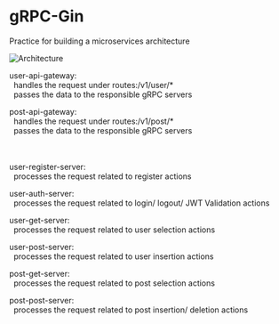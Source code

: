 # gRPC-Gin
Practice for building a microservices architecture

![Architecture](https://imgur.com/dmnFnkyl.png)

user-api-gateway:  
&nbsp; handles the request under routes:/v1/user/*  
&nbsp; passes the data to the responsible gRPC servers

post-api-gateway:  
&nbsp; handles the request under routes:/v1/post/*  
&nbsp; passes the data to the responsible gRPC servers  
&nbsp;  
&nbsp;  

user-register-server:  
&nbsp; processes the request related to register actions

user-auth-server:  
&nbsp; processes the request related to login/ logout/ JWT Validation actions

user-get-server:  
&nbsp; processes the request related to user selection actions

user-post-server:  
&nbsp; processes the request related to user insertion actions

post-get-server:  
&nbsp; processes the request related to post selection actions

post-post-server:  
&nbsp; processes the request related to post insertion/ deletion actions
